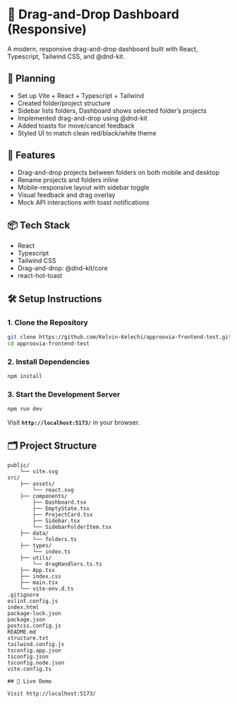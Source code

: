 # 🧩 Drag-and-Drop Dashboard (Responsive)

A modern, responsive drag-and-drop dashboard built with React, Typescript, Tailwind CSS, and @dnd-kit.

## 🧠 Planning

- Set up Vite + React + Typescript + Tailwind
- Created folder/project structure
- Sidebar lists folders, Dashboard shows selected folder’s projects
- Implemented drag-and-drop using @dnd-kit
- Added toasts for move/cancel feedback
- Styled UI to match clean red/black/white theme

## 🚀 Features

- Drag-and-drop projects between folders on both mobile and desktop
- Rename projects and folders inline
- Mobile-responsive layout with sidebar toggle
- Visual feedback and drag overlay
- Mock API interactions with toast notifications

## 📦 Tech Stack

- React
- Typescript
- Tailwind CSS
- Drag-and-drop: @dnd-kit/core
- react-hot-toast

## 🛠️ Setup Instructions

### 1. Clone the Repository

```bash
git clone https://github.com/Kelvin-Kelechi/approovia-frontend-test.git
cd approovia-frontend-test
```

### 2. Install Dependencies

```sh
npm install

```

### 3. Start the Development Server

```sh
npm run dev

```

Visit **`http://localhost:5173/`** in your browser.

## 🗂️ Project Structure

```text
public/
    └── vite.svg
src/
    ├── assets/
        └── react.svg
    ├── components/
        ├── Dashboard.tsx
        ├── EmptyState.tsx
        ├── ProjectCard.tsx
        ├── Sidebar.tsx
        └── SidebarFolderItem.tsx
    ├── data/
        └── folders.ts
    ├── types/
        └── index.ts
    ├── utils/
        └── dragHandlers.ts.ts
    ├── App.tsx
    ├── index.css
    ├── main.tsx
    └── vite-env.d.ts
.gitignore  
eslint.config.js  
index.html  
package-lock.json  
package.json  
postcss.config.js  
README.md  
structure.txt  
tailwind.config.js  
tsconfig.app.json  
tsconfig.json  
tsconfig.node.json  
vite.config.ts

## 🔗 Live Demo

Visit http://localhost:5173/
